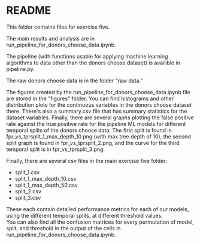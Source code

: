 # README

This folder contains files for exercise five.&nbsp;&nbsp;

  
The main results and analysis are in run_pipeline_for_donors_choose_data.ipynb.&nbsp;&nbsp;  


The pipeline (with functions usable for applying machine learning algorithms to data other than the donors choose dataset) is availible in pipeline.py.&nbsp;&nbsp;  


The raw donors choose data is in the folder "raw data."&nbsp;&nbsp;  


The figures created by the run_pipeline_for_donors_choose_data.ipynb file are stored in the "figures" folder. You can find histograms and other distribution plots for the continuous variables in the donors choose dataset there. There's also a summary.csv file that has summary statistics for the dataset variables. Finally, there are several graphs plotting the false positive rate against the true positive rate for the pipeline ML models for different temporal splits of the donors choose data. The first split is found in fpr_vs_tprsplit_1_max_depth_10.png (with max tree depth of 10), the second split graph is found in fpr_vs_tprsplit_2.png, and the curve for the third temporal split is in fpr_vs_tprsplit_3.png.&nbsp;&nbsp;


Finally, there are several csv files in the main exercise five folder:&nbsp;&nbsp;  


* split_1.csv
* split_1_max_depth_10.csv
* split_1_max_depth_50.csv
* split_2.csv
* split_3.csv&nbsp;&nbsp;  


These each contain detailed performance metrics for each of our models, using the different temporal splits, at different threshold values.&nbsp;&nbsp;  
You can also find all the confusion matrices for every permutation of model, split, and threshold in the output of the cells in run_pipeline_for_donors_choose_data.ipynb.
